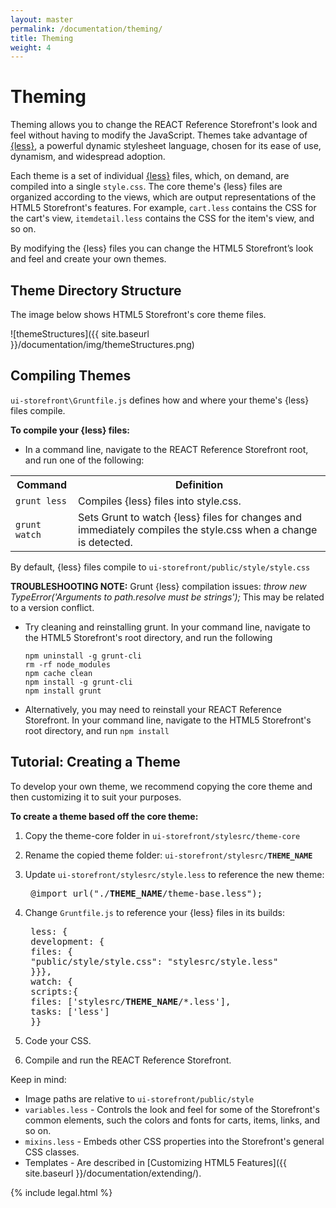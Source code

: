 ```yaml
---
layout: master
permalink: /documentation/theming/
title: Theming
weight: 4
---
```

Theming
====================
Theming allows you to change the REACT Reference Storefront's look and feel without having to modify the JavaScript.
Themes take advantage of [{less}](http://lesscss.org/), a powerful dynamic stylesheet language, chosen for its ease of use, dynamism, and widespread adoption.

Each theme is a set of individual [{less}](http://lesscss.org/) files, which, on demand, are compiled into a single `style.css`.
The core theme's {less} files are organized according to the views, which are output representations of the HTML5 Storefront's features.
For example, `cart.less` contains the CSS for the cart's view, `itemdetail.less` contains the CSS for the item's view, and so on.

By modifying the {less} files you can change the HTML5 Storefront’s look and feel and create your own themes.


Theme Directory Structure
-----------------
The image below shows HTML5 Storefront's core theme files.

![themeStructures]({{ site.baseurl  }}/documentation/img/themeStructures.png)

Compiling Themes
-----------------
`ui-storefront\Gruntfile.js` defines how and where your theme's {less} files compile.

**To compile your {less} files:**

* In a command line, navigate to the REACT Reference Storefront root, and run one of the following:

<table>
<tbody>
  <tr align="center">
    <th align="center" valign="middle">Command</th>
    <th align="center" valign="middle">Definition</th>
  </tr>
  <tr>
    <td><code>grunt less</code></td>
    <td>Compiles {less} files into style.css.</td>
  </tr>
  <tr>
    <td><code>grunt watch</code></td>
    <td>Sets Grunt to watch {less} files for changes and immediately compiles the style.css when a change is detected.</td>
  </tr>
</tbody>
</table>

By default, {less} files compile to `ui-storefront/public/style/style.css`

**TROUBLESHOOTING NOTE:** Grunt {less} compilation issues: *throw new TypeError('Arguments to path.resolve must be strings');*
This may be related to a version conflict.

* Try cleaning and reinstalling grunt. In your command line, navigate to the HTML5 Storefront's root directory, and run the following

      npm uninstall -g grunt-cli
      rm -rf node_modules
      npm cache clean
      npm install -g grunt-cli
      npm install grunt

* Alternatively, you may need to reinstall your REACT Reference Storefront. In your command line, navigate to the HTML5 Storefront's root directory, and run
`npm install`

## <a name="tutorialTheme"> </a>Tutorial: Creating a Theme
To develop your own theme, we recommend copying the core theme and then customizing it to suit your purposes.

**To create a theme based off the core theme:**

1. Copy the theme-core folder in `ui-storefront/stylesrc/theme-core`

2. Rename the copied theme folder: <code>ui-storefront/stylesrc/<b>THEME_NAME</b></code>

3. Update `ui-storefront/stylesrc/style.less` to reference the new theme:

    <pre> @import url("./<b>THEME_NAME</b>/theme-base.less");</pre>

4. Change `Gruntfile.js` to reference your {less} files in its builds:

    <pre>
    less: {
    development: {
    files: {
    "public/style/style.css": "stylesrc/style.less"
    }}},
    watch: {
    scripts:{
    files: ['stylesrc/<b>THEME_NAME</b>/*.less'],
    tasks: ['less']
    }}</pre>

5. Code your CSS.
6. Compile and run the REACT Reference Storefront.

Keep in mind:

* Image paths are relative to `ui-storefront/public/style`
* `variables.less` - Controls the look and feel for some of the Storefront's common elements, such the colors and fonts for carts, items, links, and so on.
* `mixins.less` - Embeds other CSS properties into the Storefront's general CSS classes.
* Templates - Are described in [Customizing HTML5 Features]({{ site.baseurl  }}/documentation/extending/).

{% include legal.html %}
